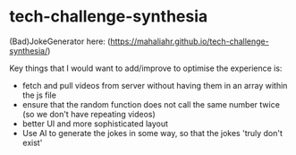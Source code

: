 # tech-challenge-synthesia

(Bad)JokeGenerator here: (https://mahaliahr.github.io/tech-challenge-synthesia/)

Key things that I would want to add/improve to optimise the experience is:

* fetch and pull videos from server without having them in an array within the js file
* ensure that the random function does not call the same number twice (so we don't have repeating videos)
* better UI and more sophisticated layout
* Use AI to generate the jokes in some way, so that the jokes 'truly don't exist'

